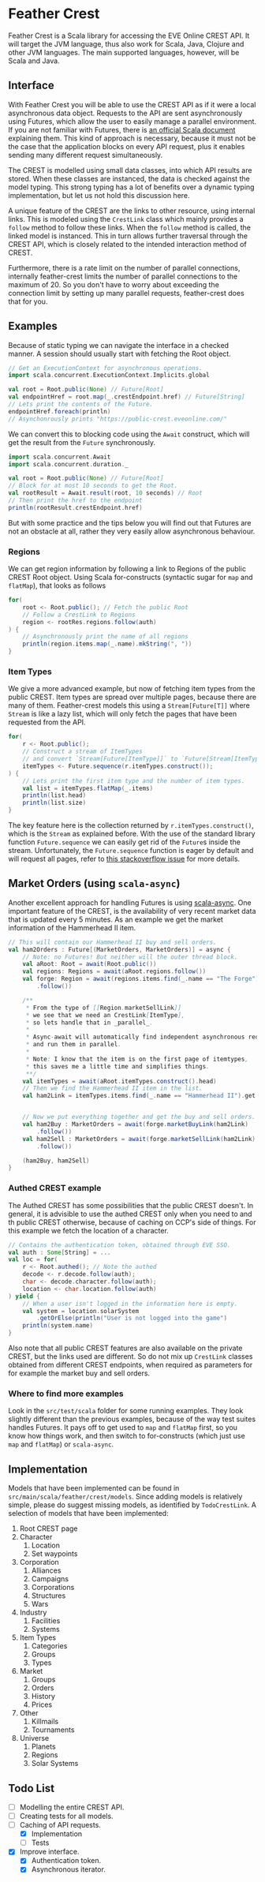 Feather Crest
=============
Feather Crest is a Scala library for accessing the EVE Online CREST API.
It will target the JVM language, thus also work for Scala, Java, Clojure and other JVM languages.
The main supported languages, however, will be Scala and Java.

## Interface
With Feather Crest you will be able to use the CREST API as if it were a local asynchronous data object.
Requests to the API are sent asynchronously using Futures,
which allow the user to easily manage a parallel environment.
If you are not familiar with Futures, there is [an official Scala document](http://docs.scala-lang.org/overviews/core/futures.html) explaining them.
This kind of approach is necessary,
because it must not be the case that the application blocks on every API request,
plus it enables sending many different request simultaneously.

The CREST is modelled using small data classes, into which API results are stored.
When these classes are instanced, the data is checked against the model typing.
This strong typing has a lot of benefits over a dynamic typing implementation,
but let us not hold this discussion here.

A unique feature of the CREST are the links to other resource, using internal links.
This is modeled using the `CrestLink` class which mainly provides a `follow` method to follow these links.
When the `follow` method is called, the linked model is instanced.
This in turn allows further traversal through the CREST API,
which is closely related to the intended interaction method of CREST.

Furthermore, there is a rate limit on the number of parallel connections,
internally feather-crest limits the number of parallel connections to the maximum of 20.
So you don't have to worry about exceeding the connection limit by setting up many parallel requests,
feather-crest does that for you.

## Examples
Because of static typing we can navigate the interface in a checked manner.
A session should usually start with fetching the Root object.
```scala
// Get an ExecutionContext for asynchronous operations.
import scala.concurrent.ExecutionContext.Implicits.global

val root = Root.public(None) // Future[Root]
val endpointHref = root.map(_.crestEndpoint.href) // Future[String]
// Lets print the contents of the Future.
endpointHref.foreach(println)
// Asynchonrously prints "https://public-crest.eveonline.com/"
```

We can convert this to blocking code using the `Await` construct,
which will get the result from the `Future` synchronously.
```scala
import scala.concurrent.Await
import scala.concurrent.duration._

val root = Root.public(None) // Future[Root]
// Block for at most 10 seconds to get the Root.
val rootResult = Await.result(root, 10 seconds) // Root
// Then print the href to the endpoint
println(rootResult.crestEndpoint.href)
```

But with some practice and the tips below you will find out that Futures are not an obstacle at all,
rather they very easily allow asynchronous behaviour.

### Regions
We can get region information by following a link to Regions of the public CREST Root object.
Using Scala for-constructs (syntactic sugar for `map` and `flatMap`),
that looks as follows
```scala
for(
	root <- Root.public(); // Fetch the public Root
	// Follow a CrestLink to Regions
	region <- rootRes.regions.follow(auth)
) {
	// Asynchronously print the name of all regions
	println(region.items.map(_.name).mkString(", "))
}
```

### Item Types
We give a more advanced example, but now of fetching item types from the public CREST.
Item types are spread over multiple pages, because there are many of them.
Feather-crest models this using a `Stream[Future[T]]` where `Stream` is like a lazy list,
which will only fetch the pages that have been requested from the API.

```scala
for(
	r <- Root.public();
	// Construct a stream of ItemTypes
	// and convert `Stream[Future[ItemType]]` to `Future[Stream[ItemType]]`
	itemTypes <- Future.sequence(r.itemTypes.construct());
) {
	// Lets print the first item type and the number of item types.
	val list = itemTypes.flatMap(_.items)
	println(list.head)
	println(list.size)
}
```

The key feature here is the collection returned by `r.itemTypes.construct()`,
which is the `Stream` as explained before.
With the use of the standard library function `Future.sequence` we can easily
get rid of the `Future`s inside the stream.
Unfortunately, the `Future.sequence` function is eager by default and will request all pages,
refer to [this stackoverflow issue](http://stackoverflow.com/questions/18043749/mapping-a-stream-with-a-function-returning-a-future)
for more details.

## Market Orders (using `scala-async`)
Another excellent approach for handling Futures is using [scala-async](https://github.com/scala/async).
One important feature of the CREST, is the availability of very recent market data
that is updated every 5 minutes.
As an example we get the market information of the Hammerhead II item.
```scala
// This will contain our Hammerhead II buy and sell orders.
val ham2Orders : Future[(MarketOrders, MarketOrders)] = async {
	// Note: no Futures! But neither will the outer thread block.
	val aRoot: Root = await(Root.public())
	val regions: Regions = await(aRoot.regions.follow())
	val forge: Region = await(regions.items.find(_.name == "The Forge").get
		.follow())

	/**
	 * From the type of [[Region.marketSellLink]]
	 * we see that we need an CrestLink[ItemType],
	 * so lets handle that in _parallel_.
	 *
	 * Async-await will automatically find independent asynchronous requests,
	 * and run them in parallel.
	 *
	 * Note: I know that the item is on the first page of itemtypes,
	 * this saves me a little time and simplifies things.
	 **/
	val itemTypes = await(aRoot.itemTypes.construct().head)
	// Then we find the Hammerhead II item in the list.
	val ham2Link = itemTypes.items.find(_.name == "Hammerhead II").get


	// Now we put everything together and get the buy and sell orders.
	val ham2Buy : MarketOrders = await(forge.marketBuyLink(ham2Link)
		.follow())
	val ham2Sell : MarketOrders = await(forge.marketSellLink(ham2Link)
		.follow())

	(ham2Buy, ham2Sell)
}
```

### Authed CREST example
The Authed CREST has some possibilities that the public CREST doesn't.
In general, it is advisible to use the authed CREST only when you need to
and th public CREST otherwise, because of caching on CCP's side of things.
For this example we fetch the location of a character.
```scala
// Contains the authentication token, obtained through EVE SSO.
val auth : Some[String] = ...
val loc = for(
	r <- Root.authed(); // Note the authed
	decode <- r.decode.follow(auth);
	char <- decode.character.follow(auth);
	location <- char.location.follow(auth)
) yield {
	// When a user isn't logged in the information here is empty.
	val system = location.solarSystem
		.getOrElse(println("User is not logged into the game")
	println(system.name)
}
```

Also note that all public CREST features are also available on the private CREST,
but the links used are different.
So do not mix up `CrestLink` classes obtained from different CREST endpoints,
when required as parameters for for example the market buy and sell orders.

### Where to find more examples
Look in the `src/test/scala` folder for some running examples.
They look slightly different than the previous examples, because of the way test suites handles Futures.
It pays off to get used to `map` and `flatMap` first, so you know how things work,
and then switch to for-constructs (which just use `map` and `flatMap`) or `scala-async`.

## Implementation
Models that have been implemented can be found in `src/main/scala/feather/crest/models`.
Since adding models is relatively simple, please do suggest missing models,
as identified by `TodoCrestLink`.
A selection of models that have been implemented:

1. Root CREST page
1. Character
	1. Location
	1. Set waypoints
1. Corporation
	1. Alliances
	1. Campaigns
	1. Corporations
	1. Structures
	1. Wars
1. Industry
	1. Facilities
	1. Systems
1. Item Types
	1. Categories
	1. Groups
	1. Types
1. Market
	1. Groups
	1. Orders
	1. History
	1. Prices
1. Other
	1. Killmails
	1. Tournaments
1. Universe
	1. Planets
	1. Regions
	1. Solar Systems

## Todo List 
- [ ] Modelling the entire CREST API.
- [ ] Creating tests for all models.
- [ ] Caching of API requests.
	- [x] Implementation
	- [ ] Tests
- [x] Improve interface.
	- [x] Authentication token.
	- [x] Asynchronous iterator.
